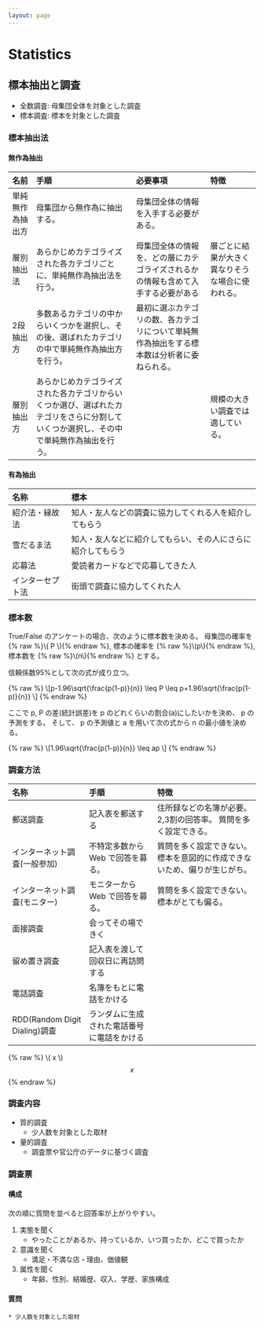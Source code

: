 ```yaml
---
layout: page
---
```


# Statistics

## 標本抽出と調査

* 全数調査: 母集団全体を対象とした調査
* 標本調査: 標本を対象とした調査

### 標本抽出法

#### 無作為抽出

| 名前 | 手順 | 必要事項 | 特徴 |
|:--|:--|:--|:--|
| 単純無作為抽出方 | 母集団から無作為に抽出する。| 母集団全体の情報を入手する必要がある。 | |
| 層別抽出法 | あらかじめカテゴライズされた各カテゴリごとに、単純無作為抽出法を行う。 | 母集団全体の情報を、どの層にカテゴライズされるかの情報も含めて入手する必要がある | 層ごとに結果が大きく異なりそうな場合に使われる。 |
| 2段抽出方 | 多数あるカテゴリの中からいくつかを選択し、その後、選ばれたカテゴリの中で単純無作為抽出方を行う。 | 最初に選ぶカテゴリの数、各カテゴリについて単純無作為抽出をする標本数は分析者に委ねられる。 | |
| 層別抽出方 | あらかじめカテゴライズされた各カテゴリからいくつか選び、選ばれたカテゴリをさらに分割していくつか選択し、その中で単純無作為抽出を行う。 | | 規模の大きい調査では適している。 |

#### 有為抽出

| 名称 | 標本 |
|:--|:--|
| 紹介法・縁故法 | 知人・友人などの調査に協力してくれる人を紹介してもらう |
| 雪だるま法 | 知人・友人などに紹介してもらい、その人にさらに紹介してもらう |
| 応募法 | 愛読者カードなどで応募してきた人 |
| インターセプト法 | 街頭で調査に協力してくれた人 |

### 標本数

True/False のアンケートの場合、次のように標本数を決める。
母集団の確率を {% raw %}\\( P \\){% endraw %}, 標本の確率を {% raw %}\\(p\\){% endraw %}, 標本数を {% raw %}\\(n\\){% endraw %} とする。

信頼係数95%として次の式が成り立つ。

{% raw %}
\\\[p-1.96\\sqrt{\\frac{p(1-p)}{n}} \\leq P \\leq p+1.96\\sqrt{\\frac{p(1-p)}{n}} \\\]
{% endraw %}

ここで p, P の差(統計誤差)を p のどれくらいの割合(a)にしたいかを決め、 p の予測をする。
そして、 p の予測値と a を用いて次の式から n の最小値を決める。

{% raw %}
\\\[1.96\\sqrt{\\frac{p(1-p)}{n}} \\leq ap \\\]
{% endraw %}

### 調査方法

| 名称 | 手順 | 特徴 |
|:--|:--|:--|
| 郵送調査 | 記入表を郵送する | 住所録などの名簿が必要。 2,3割の回答率。 質問を多く設定できる。 |
| インターネット調査(一般参加) | 不特定多数から Web で回答を募る。 | 質問を多く設定できない。 標本を意図的に作成できないため、偏りが生じがち。 |
| インターネット調査(モニター) | モニターから Web で回答を募る。 | 質問を多く設定できない。 標本がとても偏る。 |
| 面接調査 | 会ってその場できく | |
| 留め置き調査| 記入表を渡して回収日に再訪問する | |
| 電話調査 | 名簿をもとに電話をかける | |
| RDD(Random Digit Dialing)調査 | ランダムに生成された電話番号に電話をかける | |

{% raw %}
\\( x \\)
$$ x $$
{% endraw %}

### 調査内容

* 質的調査
    * 少人数を対象とした取材
* 量的調査
    * 調査票や官公庁のデータに基づく調査

### 調査票

#### 構成

次の順に質問を並べると回答率が上がりやすい。

1. 実態を聞く
    * やったことがあるか、持っているか、いつ買ったか、どこで買ったか
2. 意識を聞く
    * 満足・不満な店・理由、価値観
3. 属性を聞く
    * 年齢、性別、結婚歴、収入、学歴、家族構成

#### 質問
    * 少人数を対象とした取材

